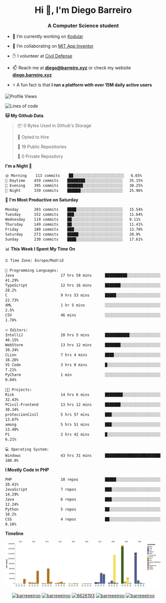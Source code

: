 <h1 align="center">Hi 👋, I'm Diego Barreiro</h1>
<h3 align="center">A Computer Science student</h3>

- 🔭 I’m currently working on [Kodular](https://www.kodular.io)

- 👯 I’m collaborating on [MIT App Inventor](https://github.com/mit-cml/appinventor-sources)

- ✋ I volunteer at [Civil Defense](https://proteccioncivil.sdc.gal)

- 📫 Reach me at **diego@barreiro.xyz** or check my website **[diego.barreiro.xyz](https://diego.barreiro.xyz)**

- ⚡ A fun fact is that **I run a platform with over 15M daily active users**

<!--START_SECTION:waka-->
![Profile Views](http://img.shields.io/badge/Profile%20Views-20-blue)

![Lines of code](https://img.shields.io/badge/From%20Hello%20World%20I%27ve%20Written-19.4%20million%20lines%20of%20code-blue)

**🐱 My Github Data** 

> 📦 0 Bytes Used in Github's Storage 
 > 
> 💼 Opted to Hire
 > 
> 📜 19 Public Repositories
 > 
> 🔑 0 Private Repository 
 > 
**I'm a Night 🦉** 

```text
🌞 Morning    113 commits    ██░░░░░░░░░░░░░░░░░░░░░░░   8.65% 
🌆 Daytime    459 commits    ████████░░░░░░░░░░░░░░░░░   35.15% 
🌃 Evening    395 commits    ███████░░░░░░░░░░░░░░░░░░   30.25% 
🌙 Night      339 commits    ██████░░░░░░░░░░░░░░░░░░░   25.96%

```
📅 **I'm Most Productive on Saturday** 

```text
Monday       203 commits    ████░░░░░░░░░░░░░░░░░░░░░   15.54% 
Tuesday      152 commits    ███░░░░░░░░░░░░░░░░░░░░░░   11.64% 
Wednesday    119 commits    ██░░░░░░░░░░░░░░░░░░░░░░░   9.11% 
Thursday     149 commits    ██░░░░░░░░░░░░░░░░░░░░░░░   11.41% 
Friday       180 commits    ███░░░░░░░░░░░░░░░░░░░░░░   13.78% 
Saturday     273 commits    █████░░░░░░░░░░░░░░░░░░░░   20.9% 
Sunday       230 commits    ████░░░░░░░░░░░░░░░░░░░░░   17.61%

```


📊 **This Week I Spent My Time On** 

```text
⌚︎ Time Zone: Europe/Madrid

💬 Programming Languages: 
Java                     17 hrs 58 mins      ██████████░░░░░░░░░░░░░░░   41.29% 
TypeScript               12 hrs 16 mins      ███████░░░░░░░░░░░░░░░░░░   28.2% 
C                        9 hrs 53 mins       █████░░░░░░░░░░░░░░░░░░░░   22.73% 
XML                      1 hr 5 mins         ░░░░░░░░░░░░░░░░░░░░░░░░░   2.5% 
CSV                      46 mins             ░░░░░░░░░░░░░░░░░░░░░░░░░   1.78%

🔥 Editors: 
IntelliJ                 20 hrs 5 mins       ███████████░░░░░░░░░░░░░░   46.15% 
WebStorm                 13 hrs 12 mins      ███████░░░░░░░░░░░░░░░░░░   30.34% 
CLion                    7 hrs 4 mins        ████░░░░░░░░░░░░░░░░░░░░░   16.26% 
VS Code                  3 hrs 8 mins        █░░░░░░░░░░░░░░░░░░░░░░░░   7.21% 
PyCharm                  1 min               ░░░░░░░░░░░░░░░░░░░░░░░░░   0.04%

🐱‍💻 Projects: 
Risk                     14 hrs 6 mins       ████████░░░░░░░░░░░░░░░░░   32.43% 
PCivil-Frontend          13 hrs 12 mins      ███████░░░░░░░░░░░░░░░░░░   30.34% 
proteccionCivil          5 hrs 57 mins       ███░░░░░░░░░░░░░░░░░░░░░░   13.67% 
among                    5 hrs 51 mins       ███░░░░░░░░░░░░░░░░░░░░░░   13.48% 
P1                       2 hrs 42 mins       █░░░░░░░░░░░░░░░░░░░░░░░░   6.21%

💻 Operating System: 
Windows                  43 hrs 31 mins      █████████████████████████   100.0%

```

**I Mostly Code in PHP** 

```text
PHP                      10 repos            █████░░░░░░░░░░░░░░░░░░░░   20.41% 
JavaScript               7 repos             ███░░░░░░░░░░░░░░░░░░░░░░   14.29% 
Java                     6 repos             ███░░░░░░░░░░░░░░░░░░░░░░   12.24% 
Python                   5 repos             ██░░░░░░░░░░░░░░░░░░░░░░░   10.2% 
CSS                      4 repos             ██░░░░░░░░░░░░░░░░░░░░░░░   8.16%

```


**Timeline**

![Chart not found](https://github.com/barreeeiroo/barreeeiroo/blob/master/charts/bar_graph.png) 


<!--END_SECTION:waka-->

<p align="center">
<a href="https://twitter.com/barreeeiroo" target="blank"><img align="center" src="https://cdn.jsdelivr.net/npm/simple-icons@3.0.1/icons/twitter.svg" alt="barreeeiroo" height="20" width="20" /></a>
<a href="https://linkedin.com/in/barreeeiroo" target="blank"><img align="center" src="https://cdn.jsdelivr.net/npm/simple-icons@3.0.1/icons/linkedin.svg" alt="barreeeiroo" height="20" width="20" /></a>
<a href="https://stackoverflow.com/users/6626193" target="blank"><img align="center" src="https://cdn.jsdelivr.net/npm/simple-icons@3.0.1/icons/stackoverflow.svg" alt="6626193" height="20" width="20" /></a>
<a href="https://fb.com/barreeeiroo" target="blank"><img align="center" src="https://cdn.jsdelivr.net/npm/simple-icons@3.0.1/icons/facebook.svg" alt="barreeeiroo" height="20" width="20" /></a>
<a href="https://instagram.com/barreeeiroo" target="blank"><img align="center" src="https://cdn.jsdelivr.net/npm/simple-icons@3.0.1/icons/instagram.svg" alt="barreeeiroo" height="20" width="20" /></a>
</p>
